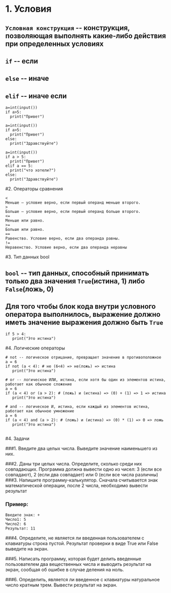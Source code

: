 # 1. Условия
## `Условная конструкция` -- конструкция, позволяющая выполнять какие-либо действия при определенных условиях
## `if` -- если
## `else` -- иначе
## `elif` -- иначе если

```shell script
a=int(input())
if a>5:
  print("Привет")
```

```shell script
a=int(input())
if a>5:
  print("Привет")
else:
  print("Здравствуйте")
```

```shell script
a=int(input())
if a > 5:
  print("Привет")
elif a == 5:
  print("что хотели?")
else:
  print("Здравствуйте")
```

#2. Операторы сравнения
```shell script
<
Меньше — условие верно, если первый операнд меньше второго.
>
Больше — условие верно, если первый операнд больше второго.
<=
Меньше или равно.
>=
Больше или равно.
==
Равенство. Условие верно, если два операнда равны.
!=
Неравенство. Условие верно, если два операнда неравны
```

#3. Тип данных bool
## `bool` -- тип данных, способный принимать только два значения `True`(истина, 1) либо `False`(ложь, 0)
## Для того чтобы блок кода внутри условного оператора выполнилось, выражение должно иметь значение выражения должно быть `True`

```shell script
if 5 > 4:
   print("Это истина")
```

#4. Логические операторы
```shell script
# not -- логическое отрицание, превращает значение в противоположное
а = 6
if not (a < 4): # не (6<4) => не(ложь) => истина
   print("Это истина")
   
# or -- логическое ИЛИ, истина, если хотя бы один из элементов истина, работает как обычное сложение 
а = 6
if (a < 4) or (a > 2): # (ложь) и (истина) => (0) + (1) => 1 => истина
   print("Это истина")
   
# and -- логическое И, истина, если каждый из элементов истина, работает как обычное умножение
а = 6
if (a < 4) and (a > 2): # (ложь) и (истина) => (0) * (1) => 0 => ложь
   print("Это истина")
   
```

#4. Задачи

###1. Введите два целых числа. Выведите значение наименьшего из них.

###2. Даны три целых числа. Определите, сколько среди них совпадающих. Программа должна вывести одно из чисел: 3 (если все совпадают), 2 (если два совпадает) или 0 (если все числа различны)
###3. Напишите программу-калькулятор. Сначала считывается знак математической операции, после 2 числа, необходимо вывести результат
### Пример:
```shell script
Введите знак: +
Число1: 5
Число2: 6
Результат: 11
```
###4. Определите, не является ли введенная пользователем с клавиатуры строка пустой. Результат проверки в виде True или False выведите на экран.

###5. Написать программу, которая будет делить введенные пользователем два вещественных числа и выводить результат на экран, cообщая об ошибке в случае деления на ноль.

###6. Определить, является ли введенное с клавиатуры натуральное число кратным трем. Вывести результат на экран.
